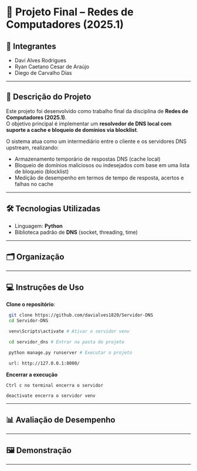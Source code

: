 # 📌 Projeto Final – Redes de Computadores (2025.1)

## 👥 Integrantes
- Davi Alves Rodrigues
- Ryan Caetano Cesar de Araújo
- Diego de Carvalho Dias
  
---

## 📖 Descrição do Projeto

Este projeto foi desenvolvido como trabalho final da disciplina de **Redes de Computadores (2025.1)**.  
O objetivo principal é implementar um **resolvedor de DNS local com suporte a cache e bloqueio de domínios via blocklist**.

O sistema atua como um intermediário entre o cliente e os servidores DNS upstream, realizando:
- Armazenamento temporário de respostas DNS (cache local)
- Bloqueio de domínios maliciosos ou indesejados com base em uma lista de bloqueio (blocklist)
- Medição de desempenho em termos de tempo de resposta, acertos e falhas no cache

---

## 🛠️ Tecnologias Utilizadas

- Linguagem: **Python**
- Biblioteca padrão de **DNS** (socket, threading, time)

---

## 🗂️ Organização

---

## 💻 Instruções de Uso

 **Clone o repositório**:
   ```bash
    git clone https://github.com/davialves1820/Servidor-DNS
    cd Servidor-DNS

    venv\Scripts\activate # Ativar o servidor venv

    cd servidor_dns # Entrar na pasta do projeto

    python manage.py runserver # Executar o projeto

    url: http://127.0.0.1:8000/

   ```

  **Encerrar a execução**
  ```
  Ctrl c no terminal encerra o servidor

  deactivate encerra o servidor venv
  ```

---

## 📊 Avaliação de Desempenho

---

## 🖼️ Demonstração

---
